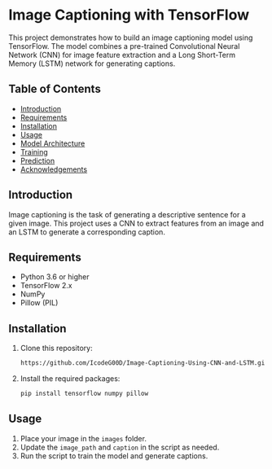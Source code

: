 # Image Captioning with TensorFlow

This project demonstrates how to build an image captioning model using TensorFlow. The model combines a pre-trained Convolutional Neural Network (CNN) for image feature extraction and a Long Short-Term Memory (LSTM) network for generating captions.

## Table of Contents

- [Introduction](#introduction)
- [Requirements](#requirements)
- [Installation](#installation)
- [Usage](#usage)
- [Model Architecture](#model-architecture)
- [Training](#training)
- [Prediction](#prediction)
- [Acknowledgements](#acknowledgements)

## Introduction

Image captioning is the task of generating a descriptive sentence for a given image. This project uses a CNN to extract features from an image and an LSTM to generate a corresponding caption.

## Requirements

- Python 3.6 or higher
- TensorFlow 2.x
- NumPy
- Pillow (PIL)

## Installation

1. Clone this repository:
    ```bash
    https://github.com/IcodeG00D/Image-Captioning-Using-CNN-and-LSTM.git
    ```

2. Install the required packages:
    ```bash
    pip install tensorflow numpy pillow
    ```

## Usage

1. Place your image in the `images` folder.
2. Update the `image_path` and `caption` in the script as needed.
3. Run the script to train the model and generate captions.
